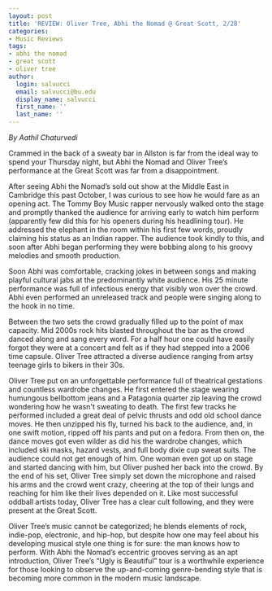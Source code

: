 ```yaml
---
layout: post
title: 'REVIEW: Oliver Tree, Abhi the Nomad @ Great Scott, 2/28'
categories:
- Music Reviews
tags:
- abhi the nomad
- great scott
- oliver tree
author:
  login: salvucci
  email: salvucci@bu.edu
  display_name: salvucci
  first_name: ''
  last_name: ''
---
```

_By Aathil Chaturvedi_

Crammed in the back of a sweaty bar in Allston is far from the ideal way to spend your Thursday night, but Abhi the Nomad and Oliver Tree’s performance at the Great Scott was far from a disappointment.

After seeing Abhi the Nomad’s sold out show at the Middle East in Cambridge this past October, I was curious to see how he would fare as an opening act. The Tommy Boy Music rapper nervously walked onto the stage and promptly thanked the audience for arriving early to watch him perform (apparently few did this for his openers during his headlining tour). He addressed the elephant in the room within his first few words, proudly claiming his status as an Indian rapper. The audience took kindly to this, and soon after Abhi began performing they were bobbing along to his groovy melodies and smooth production.

Soon Abhi was comfortable, cracking jokes in between songs and making playful cultural jabs at the predominantly white audience. His 25 minute performance was full of infectious energy that visibly won over the crowd. Abhi even performed an unreleased track and people were singing along to the hook in no time.

Between the two sets the crowd gradually filled up to the point of max capacity. Mid 2000s rock hits blasted throughout the bar as the crowd danced along and sang every word. For a half hour one could have easily forgot they were at a concert and felt as if they had stepped into a 2006 time capsule. Oliver Tree attracted a diverse audience ranging from artsy teenage girls to bikers in their 30s.

Oliver Tree put on an unforgettable performance full of theatrical gestations and countless wardrobe changes. He first entered the stage wearing humungous bellbottom jeans and a Patagonia quarter zip leaving the crowd wondering how he wasn't sweating to death. The first few tracks he performed included a great deal of pelvic thrusts and odd old school dance moves. He then unzipped his fly, turned his back to the audience, and, in one swift motion, ripped off his pants and put on a fedora. From then on, the dance moves got even wilder as did his the wardrobe changes, which included ski masks, hazard vests, and full body dixie cup sweat suits. The audience could not get enough of him. One woman even got up on stage and started dancing with him, but Oliver pushed her back into the crowd. By the end of his set, Oliver Tree simply set down the microphone and raised his arms and the crowd went crazy, cheering at the top of their lungs and reaching for him like their lives depended on it. Like most successful oddball artists today, Oliver Tree has a clear cult following, and they were present at the Great Scott.

Oliver Tree’s music cannot be categorized; he blends elements of rock, indie-pop, electronic, and hip-hop, but despite how one may feel about his developing musical style one thing is for sure: the man knows how to perform. With Abhi the Nomad’s eccentric grooves serving as an apt introduction, Oliver Tree’s “Ugly is Beautiful” tour is a worthwhile experience for those looking to observe the up-and-coming genre-bending style that is becoming more common in the modern music landscape.